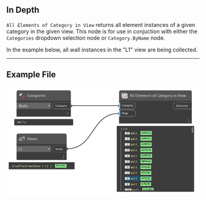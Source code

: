 ## In Depth
`All Elements of Category in View` returns all element instances of a given category in the given view. This node is for use in conjuction with either the `Categories` dropdown selection node or `Category.ByName` node.

In the example below, all wall instances in the "L1" view are being collected.
___
## Example File

![All Elements of Category in View](./DSRevitNodesUI.ElementsOfCategoryInView_img.jpg)